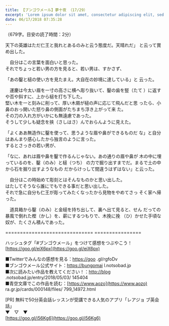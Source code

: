 ```yaml
---
title: 【ブンゴウメール】夢十夜 （17/29）
excerpt: 'Lorem ipsum dolor sit amet, consectetur adipiscing elit, sed do eiusmod tempor incididunt ut labore et dolore magna aliqua. Praesent elementum facilisis leo vel fringilla est ullamcorper eget. At imperdiet dui accumsan sit amet nulla facilisi morbi tempus.'
date: 06/17/2018 07:35:28
---
```


（679字。目安の読了時間：2分）

天下の英雄はただ仁王と我れとあるのみと云う態度だ。天晴れだ」 と云って賞め出した。

  
　自分はこの言葉を面白いと思った。  
それでちょっと若い男の方を見ると、若い男は、すかさず、

「あの鑿と槌の使い方を見たまえ。大自在の妙境に達している」と 云った。

  
　運慶は今太い眉を一寸の高さに横へ彫り抜いて、鑿の歯を竪（たて ）に返すや否や斜すに、上から槌を打ち下した。  
堅い木を一と刻みに削って、厚い木屑が槌の声に応じて飛んだと思 ったら、小鼻のおっ開いた怒り鼻の側面がたちまち浮き上がって来 た。  
その刀の入れ方がいかにも無遠慮であった。  
そうして少しも疑念を挾（さしはさ）んでおらんように見えた。

  
「よくああ無造作に鑿を使って、思うような眉や鼻ができるものだ な」と自分はあんまり感心したから独言のように言った。  
するとさっきの若い男が、

「なに、あれは眉や鼻を鑿で作るんじゃない。あの通りの眉や鼻が 木の中に埋っているのを、鑿（のみ）と槌（つち） の力で掘り出すまでだ。まるで土の中から石を掘り出すようなもの だからけっして間違うはずはない」と云った。

  
　自分はこの時始めて彫刻とはそんなものかと思い出した。  
はたしてそうなら誰にでもできる事だと思い出した。  
それで急に自分も仁王が彫ってみたくなったから見物をやめてさっ そく家へ帰った。

  
　道具箱から鑿（のみ）と金槌を持ち出して、裏へ出て見ると、せん だっての暴風で倒れた樫（かし）を、薪にするつもりで、木挽に挽 （ひ）かせた手頃な奴が、たくさん積んであった。

\============================== ================

ハッシュタグ「#ブンゴウメール」をつけて感想をつぶやこう！ [https://goo.gl/eiX6px](https://goo.gl/eiX6px)

■Twitterでみんなの感想を見る：[https://goo](https://goo) .gl/rgfoDv  
■ブンゴウメール公式サイト：[https://bungomai](https://bungomai) l.notsobad.jp  
■次に読みたい作品を教えてください！：[http://blog](http://blog) .notsobad.jp/entry/2018/05/03/ 145404  
■青空文庫でこの作品を読む：[https://www.aozo](https://www.aozo) ra.gr.jp/cards/000148/files/ 799\_14972.html

\[PR\] 無料で50分英会話レッスンが受講できる人気のアプリ「レアジョ ブ英会話」  
▼　▽　▼  
[https://goo.gl/i56Kg6](https://goo.gl/i56Kg6)